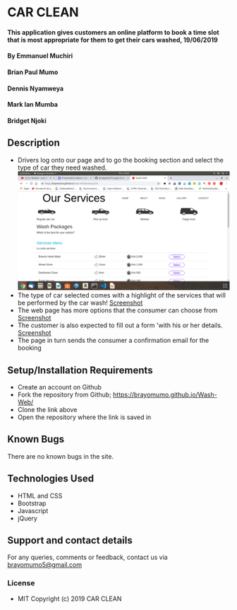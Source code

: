 # CAR CLEAN
#### This application gives customers an online platform to book a time slot that is most appropriate for them to get their cars washed, 19/06/2019
#### By Emmanuel Muchiri
####    Brian Paul Mumo
####    Dennis Nyamweya
####    Mark Ian Mumba
####    Bridget Njoki
## Description
* Drivers log onto our page and to go the booking section and select the type of car they need washed.
![Screenshot](./images/booking.png) 
* The type of car selected comes with a highlight of the services that will be performed by the car wash!
[Screenshot](./images/wash-packages.png) 
* The web page has more options that the consumer can choose from
[Screenshot](./images/services.png)
* The customer is also expected to fill out a form 'with his or her details.
[Screenshot](./images/contact2.png) 
* The page in turn sends the consumer a confirmation email for the booking
## Setup/Installation Requirements
* Create an account on Github
* Fork the repository from Github; https://brayomumo.github.io/Wash-Web/
* Clone the link above
* Open the repository where the link is saved in
## Known Bugs
There are no known bugs in the site.
## Technologies Used
* HTML and CSS
* Bootstrap
* Javascript
* jQuery
## Support and contact details
For any queries, comments or feedback, contact us via brayomumo5@gmail.com
### License
* MIT 
Copyright (c) 2019 CAR CLEAN
  